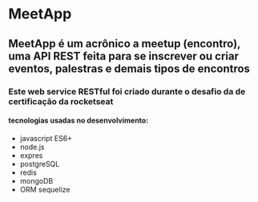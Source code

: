 # MeetApp

## MeetApp é um acrônico a meetup (encontro), uma API REST feita para se inscrever ou criar eventos, palestras e demais tipos de encontros

### Este web service RESTful foi criado durante o desafio da de certificação da rocketseat

#### tecnologias usadas no desenvolvimento:

- javascript ES6+
- node.js
- expres
- postgreSQL
- redis
- mongoDB
- ORM sequelize
